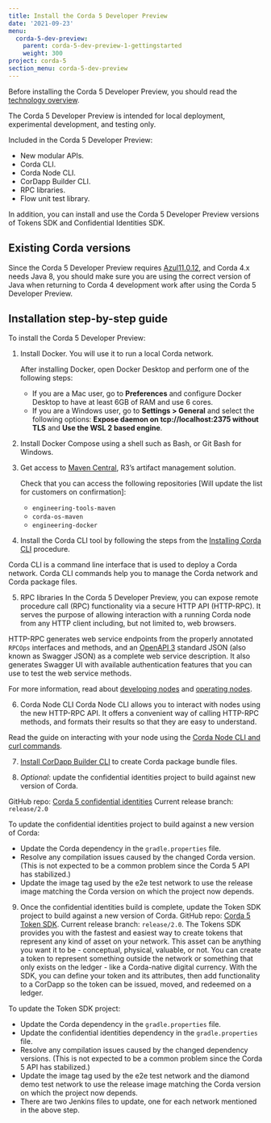 ```yaml
---
title: Install the Corda 5 Developer Preview
date: '2021-09-23'
menu:
  corda-5-dev-preview:
    parent: corda-5-dev-preview-1-gettingstarted
    weight: 300
project: corda-5
section_menu: corda-5-dev-preview
---
```


Before installing the Corda 5 Developer Preview, you should read the [technology overview](prerequisites.md).

The Corda 5 Developer Preview is intended for local deployment, experimental development, and testing only.

Included in the Corda 5 Developer Preview:

* New modular APIs.
* Corda CLI.
* Corda Node CLI.
* CorDapp Builder CLI.
* RPC libraries.
* Flow unit test library.

In addition, you can install and use the Corda 5 Developer Preview versions of Tokens SDK and Confidential Identities SDK.

## Existing Corda versions

Since the Corda 5 Developer Preview requires [Azul11.0.12](https://www.azul.com/downloads/?package=jdk),
and Corda 4.x needs Java 8, you should make sure you are using the correct
version of Java when returning to Corda 4 development work after using the Corda 5 Developer Preview.

## Installation step-by-step guide

To install the Corda 5 Developer Preview:

1. Install Docker. You will use it to run a local Corda network.

    After installing Docker, open Docker Desktop and perform one of the following steps:
   * If you are a Mac user, go to **Preferences** and configure Docker Desktop to have at least 6GB of RAM and use 6 cores.
   * If you are a Windows user, go to **Settings > General** and select the following options: **Expose daemon on tcp://localhost:2375 without TLS** and **Use the WSL 2 based engine**.

2. Install Docker Compose using a shell such as Bash, or Git Bash for Windows.

3. Get access to [Maven Central](XXX), R3’s artifact management solution.

   Check that you can access the following repositories [Will update the list for customers on confirmation]:
     * `engineering-tools-maven`
     * `corda-os-maven`
     * `engineering-docker`

4. Install the Corda CLI tool by following the steps from the [Installing Corda CLI](../corda-cli/installing-corda-cli.md) procedure.

Corda CLI is a command line interface that is used to deploy a Corda network. Corda CLI commands help you to
manage the Corda network and Corda package files.

5. RPC libraries
In the Corda 5 Developer Preview, you can expose remote procedure call (RPC) functionality via a secure HTTP API (HTTP-RPC).
It serves the purpose of allowing interaction with a running Corda node from any HTTP client including, but not limited to,
web browsers.

HTTP-RPC generates web service endpoints from the properly annotated `RPCOps` interfaces and methods, and an
[OpenAPI 3](https://swagger.io/specification/)
standard JSON (also known as Swagger JSON) as a complete web service description. It also generates Swagger UI with
available authentication features that you can use to test the web service methods.

For more information, read about [developing nodes](../nodes/developing/developing-nodes-homepage.md) and
[operating nodes](../nodes/operating/operating-nodes-homepage.md).

6. Corda Node CLI
Corda Node CLI allows you to interact with nodes using the new HTTP-RPC API. It offers a
convenient way of calling HTTP-RPC methods, and formats their results so that they are easy to understand.

Read the guide on interacting with your node using the [Corda Node CLI and curl commands](../nodes/operating/cli-curl/cli-curl.md).

7. [Install CorDapp Builder CLI](packaging/cordapp-builder.md) to create Corda package bundle files.

8. *Optional*: update the confidential identities project to build against new version of Corda.

GitHub repo: [Corda 5 confidential identities](https://github.com/corda/corda5-confidential-identities)
Current release branch: `release/2.0`

To update the confidential identities project to build against a new version of Corda:
* Update the Corda dependency in the `gradle.properties` file.
* Resolve any compilation issues caused by the changed Corda version. (This is not expected to be a common problem since the Corda 5 API has stabilized.)
* Update the image tag used by the e2e test network to use the release image matching the Corda version on which the project
now depends.

9. Once the confidential identities build is complete, update the Token SDK project to build against a new version of Corda.
GitHub repo: [Corda 5 Token SDK](https://github.com/corda/corda5-token-sdk).
Current release branch: `release/2.0`.
The Tokens SDK provides you with the fastest and easiest way to create tokens that represent any kind of asset on your
network. This asset can be anything you want it to be - conceptual, physical, valuable, or not. You can create a token
to represent something outside the network or something that only exists on the ledger - like a Corda-native digital
currency.
With the SDK, you can define your token and its attributes, then add functionality to a CorDapp so the token can be issued,
moved, and redeemed on a ledger.

To update the Token SDK project:
* Update the Corda dependency in the `gradle.properties` file.
* Update the confidential identities dependency in the `gradle.properties` file.
* Resolve any compilation issues caused by the changed dependency versions. (This is not expected to be a common problem since the Corda 5 API has stabilized.)
* Update the image tag used by the e2e test network and the diamond demo test network to use the release image matching the Corda version on which the project now depends.
* There are two Jenkins files to update, one for each network mentioned in the above step.
